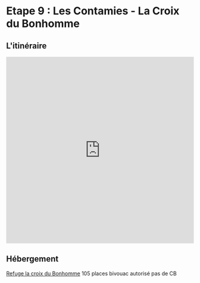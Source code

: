 # Etape 9 : Les Contamies - La Croix du Bonhomme

## L'itinéraire

<iframe src="https://gpx.studio/?state=%7B%22ids%22:%5B%221u4T7YFu7Qw3o6aZ1Im2cGMNw42hVC32Z%22%5D%7D&embed&distance" width="100%" height="500" frameborder="0" allowfullscreen><p><a href="https://gpx.studio/?state=%7B%22ids%22:%5B%221u4T7YFu7Qw3o6aZ1Im2cGMNw42hVC32Z%22%5D%7D"></a></p></iframe>

## Hébergement
[Refuge la croix du Bonhomme](https://refugecroixdubonhomme.ffcam.fr/home.html) 
105 places
bivouac autorisé
pas de CB

